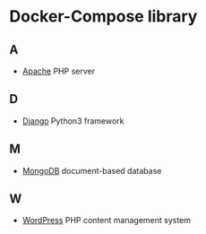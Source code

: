 # Docker-Compose library

## A
- [Apache](/Apache/) PHP server

## D
- [Django](/Django/) Python3 framework

## M
- [MongoDB](/MongoDB/) document-based database

## W
- [WordPress](/WordPress/) PHP content management system
